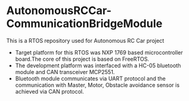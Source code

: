 # AutonomousRCCar-CommunicationBridgeModule
This is a RTOS repository used for Autonomous RC Car project

* Target platform for this RTOS was NXP 1769 based microcontroller board.The core of this project is based on FreeRTOS.
* The development platform was interfaced with a HC-05 bluetooth module and CAN transceiver MCP2551. 
* Bluetooth module communicates via UART protocol and the communication with Master, Motor, Obstacle avoidance sensor is achieved via CAN protocol.
